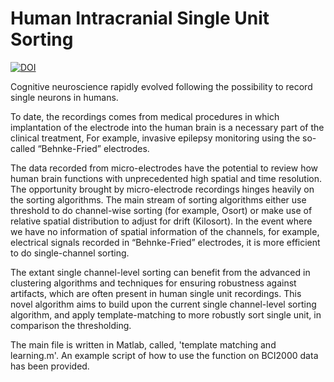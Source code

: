 # Human Intracranial Single Unit Sorting
[![DOI](https://zenodo.org/badge/891756132.svg)](https://doi.org/10.5281/zenodo.14217838)

Cognitive neuroscience rapidly evolved following the possibility to record single neurons in humans.

To date, the recordings comes from medical procedures in which implantation of the electrode into the human brain is a necessary part of the clinical treatment, For example, invasive epilepsy monitoring using the so-called “Behnke-Fried” electrodes.

The data recorded from micro-electrodes have the potential to review how human brain functions with unprecedented high spatial and time resolution. The opportunity brought by micro-electrode recordings hinges heavily on the sorting algorithms. The main stream of sorting algorithms either use threshold to do channel-wise sorting (for example, Osort) or make use of relative spatial distribution to adjust for drift (Kilosort). In the event where we have no information of spatial information of the channels, for example, electrical signals recorded in “Behnke-Fried” electrodes, it is more efficient to do single-channel sorting.

The extant single channel-level sorting can benefit from the advanced in clustering algorithms and techniques for ensuring robustness against artifacts, which are often present in human single unit recordings. This novel algorithm aims to build upon the current single channel-level sorting algorithm, and apply template-matching to more robustly sort single unit, in comparison the thresholding.

The main file is written in Matlab, called, 'template matching and learning.m'. An example script of how to use the function on BCI2000 data has been provided. 
